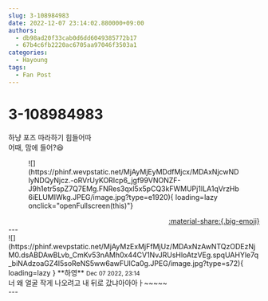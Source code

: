 ```yaml
---
slug: 3-108984983
date: 2022-12-07 23:14:02.880000+09:00
authors:
  - db98ad20f33cab0d6dd6049385772b17
  - 67b4c6fb2220ac6705aa97046f3503a1
categories:
  - Hayoung
tags:
  - Fan Post
---
```


# 3-108984983

<div class="post-container" markdown="1">
<div class="content-container md-sidebar__scrollwrap" markdown="1">

하냥 포즈 따라하기 힘들어따<br>어때, 맘에 들어?😆
<figure markdown="1">
![](https://phinf.wevpstatic.net/MjAyMjEyMDdfMjcx/MDAxNjcwNDIyNDQyNjcz.-oRVrUyKORIcp6_jgf99VNONZF-J9h1etr5spZ7Q7EMg.FNRes3qxl5x5pCQ3kFWMUPj1ILA1qVrzHb6iELUMIWkg.JPEG/image.jpg?type=e1920){ loading=lazy onclick="openFullscreen(this)"}
</figure>


</div>
</div>

<div style="text-align: right;" markdown="1">
<a href="https://weverse.io/fromis9/fanpost/3-108984983" style="text-align: right;">:material-share:{.big-emoji}</a>
</div>
---

<div class="comments-container md-sidebar__scrollwrap" markdown="1">
<div class="comment" markdown="1">
<div class='id-container' markdown="1">
![](https://phinf.wevpstatic.net/MjAyMzExMjFfMjUz/MDAxNzAwNTQzODEzNjM0.dsABDAwBLvb_CmKv53nAMh0x44CV1NvJRUsHloAtzVEg.spqUAHYle7q_biNAdzoaGZ4l5soReNS5ww6awFUlCa0g.JPEG/image.jpg?type=s72){ loading=lazy }
**<span class="artist">하영</span>** <small>Dec 07 2022, 23:14</small><br>
</div>
<div class='comment-body' markdown="1">
너 왜 얼굴 작게 나오려고 내 뒤로 갔냐아아아ㅏ~~~~~
</div>
</div>
</div>
---
